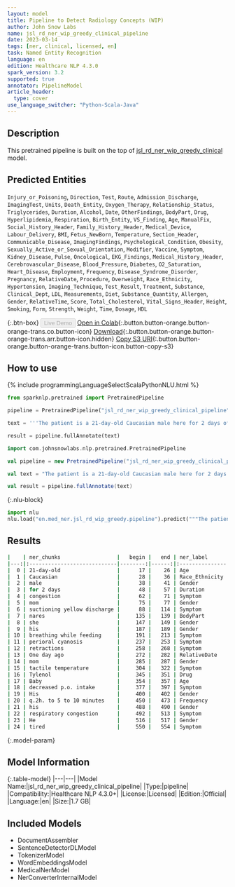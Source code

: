 ```yaml
---
layout: model
title: Pipeline to Detect Radiology Concepts (WIP)
author: John Snow Labs
name: jsl_rd_ner_wip_greedy_clinical_pipeline
date: 2023-03-14
tags: [ner, clinical, licensed, en]
task: Named Entity Recognition
language: en
edition: Healthcare NLP 4.3.0
spark_version: 3.2
supported: true
annotator: PipelineModel
article_header:
  type: cover
use_language_switcher: "Python-Scala-Java"
---
```


## Description

This pretrained pipeline is built on the top of [jsl_rd_ner_wip_greedy_clinical](https://nlp.johnsnowlabs.com/2021/04/01/jsl_rd_ner_wip_greedy_clinical_en.html) model.

## Predicted Entities

`Injury_or_Poisoning`, `Direction`, `Test`, `Route`, `Admission_Discharge`, `ImagingTest`, `Units`, `Death_Entity`, `Oxygen_Therapy`, `Relationship_Status`, `Triglycerides`, `Duration`, `Alcohol`, `Date`, `OtherFindings`, `BodyPart`, `Drug`, `Hyperlipidemia`, `Respiration`, `Birth_Entity`, `VS_Finding`, `Age`, `ManualFix`, `Social_History_Header`, `Family_History_Header`, `Medical_Device`, `Labour_Delivery`, `BMI`, `Fetus_NewBorn`, `Temperature`, `Section_Header`, `Communicable_Disease`, `ImagingFindings`, `Psychological_Condition`, `Obesity`, `Sexually_Active_or_Sexual_Orientation`, `Modifier`, `Vaccine`, `Symptom`, `Kidney_Disease`, `Pulse`, `Oncological`, `EKG_Findings`, `Medical_History_Header`, `Cerebrovascular_Disease`, `Blood_Pressure`, `Diabetes`, `O2_Saturation`, `Heart_Disease`, `Employment`, `Frequency`, `Disease_Syndrome_Disorder`, `Pregnancy`, `RelativeDate`, `Procedure`, `Overweight`, `Race_Ethnicity`, `Hypertension`, `Imaging_Technique`, `Test_Result`, `Treatment`, `Substance`, `Clinical_Dept`, `LDL`, `Measurements`, `Diet`, `Substance_Quantity`, `Allergen`, `Gender`, `RelativeTime`, `Score`, `Total_Cholesterol`, `Vital_Signs_Header`, `Height`, `Smoking`, `Form`, `Strength`, `Weight`, `Time`, `Dosage`, `HDL`




{:.btn-box}
<button class="button button-orange" disabled>Live Demo</button>
[Open in Colab](https://colab.research.google.com/github/JohnSnowLabs/spark-nlp-workshop/blob/master/healthcare-nlp/07.0.Pretrained_Clinical_Pipelines.ipynb){:.button.button-orange.button-orange-trans.co.button-icon}
[Download](https://s3.amazonaws.com/auxdata.johnsnowlabs.com/clinical/models/jsl_rd_ner_wip_greedy_clinical_pipeline_en_4.3.0_3.2_1678783884894.zip){:.button.button-orange.button-orange-trans.arr.button-icon.hidden}
[Copy S3 URI](s3://auxdata.johnsnowlabs.com/clinical/models/jsl_rd_ner_wip_greedy_clinical_pipeline_en_4.3.0_3.2_1678783884894.zip){:.button.button-orange.button-orange-trans.button-icon.button-copy-s3}

## How to use



<div class="tabs-box" markdown="1">
{% include programmingLanguageSelectScalaPythonNLU.html %}

```python
from sparknlp.pretrained import PretrainedPipeline

pipeline = PretrainedPipeline("jsl_rd_ner_wip_greedy_clinical_pipeline", "en", "clinical/models")

text = '''The patient is a 21-day-old Caucasian male here for 2 days of congestion - mom has been suctioning yellow discharge from the patient's nares, plus she has noticed some mild problems with his breathing while feeding (but negative for any perioral cyanosis or retractions). One day ago, mom also noticed a tactile temperature and gave the patient Tylenol. Baby also has had some decreased p.o. intake. His normal breast-feeding is down from 20 minutes q.2h. to 5 to 10 minutes secondary to his respiratory congestion. He sleeps well, but has been more tired and has been fussy over the past 2 days. The parents noticed no improvement with albuterol treatments given in the ER. His urine output has also decreased; normally he has 8 to 10 wet and 5 dirty diapers per 24 hours, now he has down to 4 wet diapers per 24 hours. Mom denies any diarrhea. His bowel movements are yellow colored and soft in nature..'''

result = pipeline.fullAnnotate(text)
```
```scala
import com.johnsnowlabs.nlp.pretrained.PretrainedPipeline

val pipeline = new PretrainedPipeline("jsl_rd_ner_wip_greedy_clinical_pipeline", "en", "clinical/models")

val text = "The patient is a 21-day-old Caucasian male here for 2 days of congestion - mom has been suctioning yellow discharge from the patient's nares, plus she has noticed some mild problems with his breathing while feeding (but negative for any perioral cyanosis or retractions). One day ago, mom also noticed a tactile temperature and gave the patient Tylenol. Baby also has had some decreased p.o. intake. His normal breast-feeding is down from 20 minutes q.2h. to 5 to 10 minutes secondary to his respiratory congestion. He sleeps well, but has been more tired and has been fussy over the past 2 days. The parents noticed no improvement with albuterol treatments given in the ER. His urine output has also decreased; normally he has 8 to 10 wet and 5 dirty diapers per 24 hours, now he has down to 4 wet diapers per 24 hours. Mom denies any diarrhea. His bowel movements are yellow colored and soft in nature.."

val result = pipeline.fullAnnotate(text)
```


{:.nlu-block}
```python
import nlu
nlu.load("en.med_ner.jsl_rd_wip_greedy.pipeline").predict("""The patient is a 21-day-old Caucasian male here for 2 days of congestion - mom has been suctioning yellow discharge from the patient's nares, plus she has noticed some mild problems with his breathing while feeding (but negative for any perioral cyanosis or retractions). One day ago, mom also noticed a tactile temperature and gave the patient Tylenol. Baby also has had some decreased p.o. intake. His normal breast-feeding is down from 20 minutes q.2h. to 5 to 10 minutes secondary to his respiratory congestion. He sleeps well, but has been more tired and has been fussy over the past 2 days. The parents noticed no improvement with albuterol treatments given in the ER. His urine output has also decreased; normally he has 8 to 10 wet and 5 dirty diapers per 24 hours, now he has down to 4 wet diapers per 24 hours. Mom denies any diarrhea. His bowel movements are yellow colored and soft in nature..""")
```

</div>

## Results

```bash
|    | ner_chunks                  |   begin |   end | ner_label      |   confidence |
|---:|:----------------------------|--------:|------:|:---------------|-------------:|
|  0 | 21-day-old                  |      17 |    26 | Age            |     0.9913   |
|  1 | Caucasian                   |      28 |    36 | Race_Ethnicity |     0.9988   |
|  2 | male                        |      38 |    41 | Gender         |     0.9996   |
|  3 | for 2 days                  |      48 |    57 | Duration       |     0.5107   |
|  4 | congestion                  |      62 |    71 | Symptom        |     0.8608   |
|  5 | mom                         |      75 |    77 | Gender         |     0.9711   |
|  6 | suctioning yellow discharge |      88 |   114 | Symptom        |     0.345967 |
|  7 | nares                       |     135 |   139 | BodyPart       |     0.3583   |
|  8 | she                         |     147 |   149 | Gender         |     0.997    |
|  9 | his                         |     187 |   189 | Gender         |     0.9866   |
| 10 | breathing while feeding     |     191 |   213 | Symptom        |     0.2221   |
| 11 | perioral cyanosis           |     237 |   253 | Symptom        |     0.82215  |
| 12 | retractions                 |     258 |   268 | Symptom        |     0.9902   |
| 13 | One day ago                 |     272 |   282 | RelativeDate   |     0.6992   |
| 14 | mom                         |     285 |   287 | Gender         |     0.9588   |
| 15 | tactile temperature         |     304 |   322 | Symptom        |     0.18075  |
| 16 | Tylenol                     |     345 |   351 | Drug           |     0.9919   |
| 17 | Baby                        |     354 |   357 | Age            |     0.9988   |
| 18 | decreased p.o. intake       |     377 |   397 | Symptom        |     0.477125 |
| 19 | His                         |     400 |   402 | Gender         |     0.9993   |
| 20 | q.2h. to 5 to 10 minutes    |     450 |   473 | Frequency      |     0.3258   |
| 21 | his                         |     488 |   490 | Gender         |     0.9909   |
| 22 | respiratory congestion      |     492 |   513 | Symptom        |     0.25015  |
| 23 | He                          |     516 |   517 | Gender         |     0.9998   |
| 24 | tired                       |     550 |   554 | Symptom        |     0.8179   |
```

{:.model-param}
## Model Information

{:.table-model}
|---|---|
|Model Name:|jsl_rd_ner_wip_greedy_clinical_pipeline|
|Type:|pipeline|
|Compatibility:|Healthcare NLP 4.3.0+|
|License:|Licensed|
|Edition:|Official|
|Language:|en|
|Size:|1.7 GB|

## Included Models

- DocumentAssembler
- SentenceDetectorDLModel
- TokenizerModel
- WordEmbeddingsModel
- MedicalNerModel
- NerConverterInternalModel

